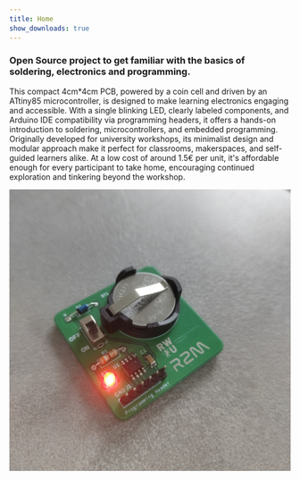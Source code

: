 ```yaml
---
title: Home
show_downloads: true
---
```

### Open Source project to get familiar with the basics of soldering, electronics and programming.

This compact 4cm*4cm PCB, powered by a coin cell and driven by an ATtiny85 microcontroller, is designed to make learning electronics engaging and accessible. With a single blinking LED, clearly labeled components, and Arduino IDE compatibility via programming headers, it offers a hands-on introduction to soldering, microcontrollers, and embedded programming. Originally developed for university workshops, its minimalist design and modular approach make it perfect for classrooms, makerspaces, and self-guided learners alike. At a low cost of around 1.5€ per unit, it's affordable enough for every participant to take home, encouraging continued exploration and tinkering beyond the workshop.

![Assembled v1 PCB](assets/v1-assembled.jpg)
